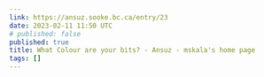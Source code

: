```yaml
---
link: https://ansuz.sooke.bc.ca/entry/23
date: 2023-02-11 11:50 UTC
# published: false
published: true
title: What Colour are your bits? - Ansuz - mskala's home page
tags: []
---
```




